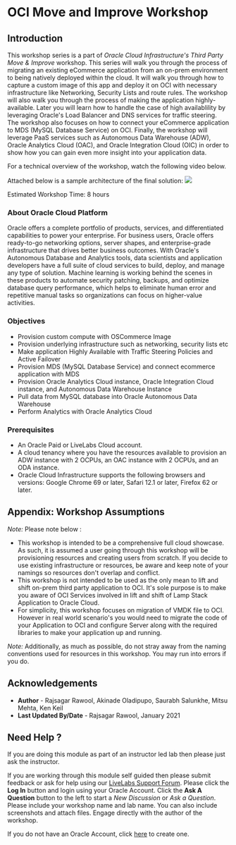# OCI Move and Improve Workshop

## Introduction
This workshop series is a part of *Oracle Cloud Infrastructure's Third Party Move & Improve* workshop. This series will walk you through the process of migrating an existing eCommerce application from an on-prem environment to being natively deployed within the cloud. It will walk you through how to capture a custom image of this app and deploy it on OCI with necessary infrastructure like Networking, Security Lists and route rules. The workshop will also walk you through the process of making the application highly-available. Later you will learn how to handle the case of high availablility by leveraging Oracle's Load Balancer and DNS services for traffic steering. The workshop also focuses on how to connect your eCommerce application to MDS (MySQL Database Service) on OCI. Finally, the workshop will leverage PaaS services such as Autonomous Data Warehouse (ADW), Oracle Analytics Cloud (OAC), and Oracle Integration Cloud (OIC) in order to show how you can gain even more insight into your application data.

For a technical overview of the workshop, watch the following video below.
[](youtube:KuT6DksQpKc)

Attached below is a sample architecture of the final solution:
![](/images/Architecture.png)

Estimated Workshop Time:  8 hours

### About Oracle Cloud Platform
Oracle offers a complete portfolio of products, services, and differentiated capabilities to power your enterprise. For business users, Oracle offers ready-to-go networking options, server shapes, and enterprise-grade infrastructure that drives better business outcomes. With Oracle's Autonomous Database and Analytics tools, data scientists and application developers have a full suite of cloud services to build, deploy, and manage any type of solution. Machine learning is working behind the scenes in these products to automate security patching, backups, and optimize database query performance, which helps to eliminate human error and repetitive manual tasks so organizations can focus on higher-value activities.

### Objectives
* Provision custom compute with OSCommerce Image
* Provision underlying infrastructure such as networking, security lists etc
* Make application Highly Available with Traffic Steering Policies and Active Failover
* Provision MDS (MySQL Database Service) and connect ecommerce application with MDS
* Provision Oracle Analytics Cloud instance, Oracle Integration Cloud instance, and Autonomous Data Warehouse Instance
* Pull data from MySQL database into Oracle Autonomous Data Warehouse
* Perform Analytics with Oracle Analytics Cloud

### Prerequisites
* An Oracle Paid or LiveLabs Cloud account.
* A cloud tenancy where you have the resources available to provision an ADW instance with 2 OCPUs, an OAC instance with 2 OCPUs, and an ODA instance.
* Oracle Cloud Infrastructure supports the following browsers and versions: Google Chrome 69 or later, Safari 12.1 or later, Firefox 62 or later.

## Appendix:  Workshop Assumptions
*Note:* Please note below :
* This workshop is intended to be a comprehensive full cloud showcase. As such, it is assumed a user going through this workshop will be provisioning resources and creating users from scratch. If you decide to use existing infrastructure or resources, be aware and keep note of your namings so resources don't overlap and conflict.
* This workshop is not intended to be used as the only mean to lift and shift on-prem third party application to OCI. It's sole purpose is to make you aware of OCI Services involved in lift and shift of Lamp Stack Application to Oracle Cloud.
* For simplicity, this workshop focuses on migration of VMDK file to OCI. However in real world scenario's you would need to migrate the code of your Application to OCI and configure Server along with the required libraries to make your application up and running.

*Note:* Additionally, as much as possible, do not stray away from the naming conventions used for resources in this workshop. You may run into errors if you do.

## Acknowledgements
* **Author** - Rajsagar Rawool, Akinade Oladipupo, Saurabh Salunkhe, Mitsu Mehta, Ken Keil
* **Last Updated By/Date** - Rajsagar Rawool, January 2021

## Need Help ?
If you are doing this module as part of an instructor led lab then please just ask the instructor.

If you are working through this module self guided then please submit feedback or ask for help using our [LiveLabs Support Forum](https://community.oracle.com/tech/developers/categories/livelabsdiscussions). Please click the **Log In** button and login using your Oracle Account. Click the **Ask A Question** button to the left to start a *New Discussion* or *Ask a Question*.  Please include your workshop name and lab name.  You can also include screenshots and attach files.  Engage directly with the author of the workshop.

If you do not have an Oracle Account, click [here](https://profile.oracle.com/myprofile/account/create-account.jspx) to create one.
